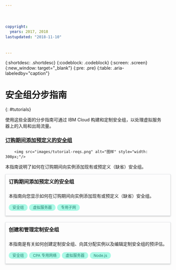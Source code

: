 ```yaml
---



copyright:
  years: 2017, 2018
lastupdated: "2018-11-10"


---
```


{:shortdesc: .shortdesc}
{:codeblock: .codeblock}
{:screen: .screen}
{:new_window: target="_blank"}
{:pre: .pre}
{:table: .aria-labeledby="caption"}

# 安全组分步指南
{: #tutorials}

使用这些全面的分步指南可通过 IBM Cloud 构建和定制安全组，以处理虚拟服务器上的入局和出局流量。 

### [订购期间添加预定义的安全组](add-existing-sg.html)
        <img src="images/tutorial-reqs.png" alt="图样" style="width: 300px;"/>

本指南说明了如何在订购期间向实例添加现有或预定义（缺省）安全组。


<style>
    .solutionBox {
        margin: 0 10px 20px 0 !important;
        padding: 10px !important;
        width: 100% !important;
        border: 1px #dfe3e6 solid !important;
        box-shadow: 0px 2px 4px 0px rgba(0,0,0,0.2) !important;
    }
    .solutionBoxContainer {
    }
    .solutionBoxTitle {
      margin: 0rem !important;
      font-size: 16px !important;
      margin-bottom: 10px !important;
      font-weight: 600 !important;
    }
    .tag-filter.category {
        background: #aaf9e6 !important;
        color: #238070 !important;
    }
    .tag-filter {
        padding: 3px 12px !important;
        font-size: 12px !important;
        margin-right: 1px !important;
        border-radius: 10px !important;
        white-space: nowrap !important;
        line-height: 1.8rem !important;
    }
    .solutionBoxDescription {
        display:flex !important;
        flex-wrap: wrap !important;
    }
   .solutionBoxTitle a {
      text-decoration-line:none !important;
    }
    .descriptionContainer {
        flex-grow: 1 !important;
        width: 200px !important;
    }
    .architectureDiagramContainer {
        width: 300px !important;
        padding: 0 10px !important;
    }
    .architectureDiagram {
        max-height: 200px !important;
        padding: 5px !important;
    }
</style>

<div class = "solutionBox">
        <h3 id="scalable-webapp-kubernetes.html" class="solutionBoxTitle">
            <a href = "add-existing-sg.html">订购期间添加预定义的安全组</a>
        </h3>
        <div class="solutionBoxDescription">
            <div class="descriptionContainer">
                <p>本指南向您显示如何在订购期间向实例添加现有或预定义（缺省）安全组。</p>
                    <span class="tag-filter category">安全组</span>
                    <span class="tag-filter category">虚拟服务器</span>
                    <span class="tag-filter category">专用子网</span>
    </div>
  </div>
  </div>

<div class = "solutionBoxContainer">
    <div class = "solutionBox">
        <h3 id="custom-security-group.html" class="solutionBoxTitle">
            <a href = "custom-security-group.html">创建和管理定制安全组</a>
        </h3>
        <div class="solutionBoxDescription">
            <div class="descriptionContainer">
                <p>本指南是有关如何创建定制安全组、向其分配实例以及编辑定制安全组的预评估。</p>
                 <span class="tag-filter category">安全组</span>
                 <span class="tag-filter category">CPA 专用网络</span>
                 <span class="tag-filter category">虚拟服务器</span>
                 <span class="tag-filter category">Node.js</span>
    </div>
 </div>
 </div>
    </div>

